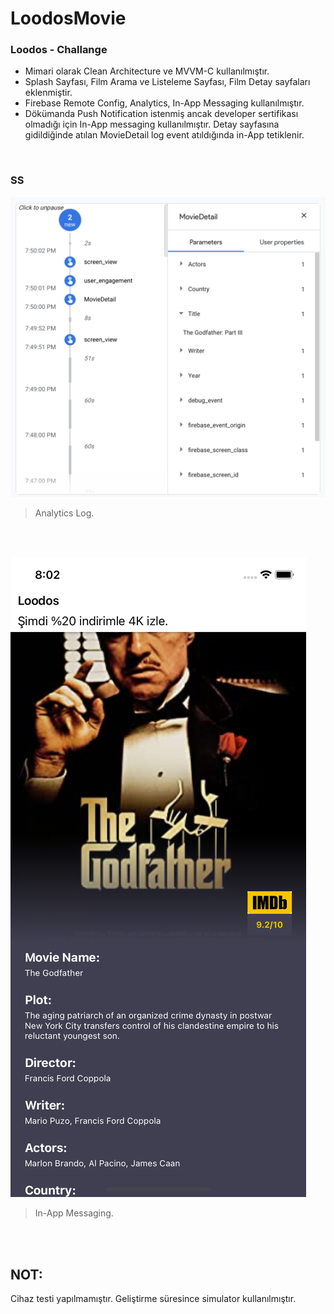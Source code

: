 # LoodosMovie

### Loodos - Challange 

- Mimari olarak Clean Architecture ve MVVM-C kullanılmıştır.
- Splash Sayfası, Film Arama ve Listeleme Sayfası, Film Detay sayfaları eklenmiştir.
- Firebase Remote Config, Analytics, In-App Messaging kullanılmıştır.
- Dökümanda Push Notification istenmiş ancak developer sertifikası olmadığı için In-App messaging kullanılmıştır. Detay sayfasına gidildiğinde atılan MovieDetail log event atıldığında in-App tetiklenir.

<br />

### SS

![](https://github.com/namikkaya/LoodosMovie/blob/main/logEvent.png)

> Analytics Log.

<br />
<br />

![](https://github.com/namikkaya/LoodosMovie/blob/main/inAppMessaging.png)

> In-App Messaging.

<br />
<br />

## NOT:

Cihaz testi yapılmamıştır. Geliştirme süresince simulator kullanılmıştır.
